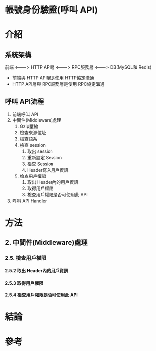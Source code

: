 # 帳號身份驗證(呼叫 API)

# 介紹 

## 系統架構
前端 <---> HTTP API層 <---> RPC服務層 <---> DB(MySQL和 Redis)
- 前端與 HTTP API層是使用 HTTP協定溝通
- HTTP API層與 RPC服務層是使用 RPC協定溝通

## 呼叫 API流程
1. 前端呼叫 API
1. 中間件(Middleware)處理
    1. Gzip壓縮
    1. 檢查來源位址
    1. 檢查語系
    1. 檢查 session
        1. 取出 session
        1. 重新設定 Session
        1. 檢查 Session
        1. Header寫入用戶資訊
    1. 檢查用戶權限
        1. 取出 Header內的用戶資訊
        1. 取得用戶權限
        1. 檢查用戶權限是否可使用此 API
1. 呼叫 API Handler

# 方法

## 2. 中間件(Middleware)處理
### 2.5. 檢查用戶權限
#### 2.5.2 取出 Header內的用戶資訊
#### 2.5.3 取得用戶權限
#### 2.5.4 檢查用戶權限是否可使用此 API

# 結論

# 參考